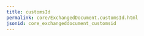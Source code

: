 ```yaml
---
title: customsId
permalink: core/ExchangedDocument.customsId.html
jsonid: core_exchangeddocument_customsid
---
```


